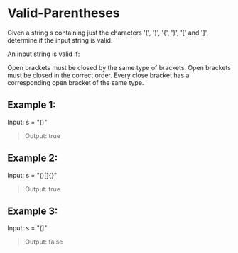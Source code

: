# Valid-Parentheses

Given a string s containing just the characters '(', ')', '{', '}', '[' and ']', determine if the input string is valid.

An input string is valid if:

Open brackets must be closed by the same type of brackets.
Open brackets must be closed in the correct order.
Every close bracket has a corresponding open bracket of the same type.
 

Example 1:
-----------------------
Input: s = "()"
>Output: true

Example 2:
-----------------------
Input: s = "()[]{}"
>Output: true

Example 3:
-----------------------
Input: s = "(]"
  >Output: false

